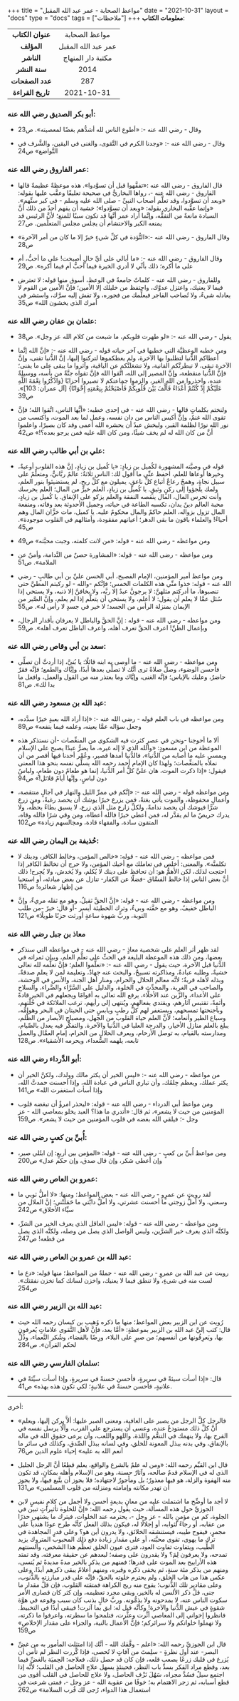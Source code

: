 +++
title = "مواعظ الصحابة - عمر عبد الله المقبل"
date = "2021-10-31"
layout = "docs"
type = "docs"
tags = ["ملاحظات"]
+++
**معلومات الكتاب**:

|               |                    |
| :------------: |   :-----------:   |
|  **عنوان الكتاب**  |    مواعظ الصحابة     |
|     **المؤلف**     |    عمر عبد الله المقبل    |
|     **الناشر**     |  مكتبة دار المنهاج   |
|   **سنة النشر**    | 2014 |
|  **عدد الصفحات**   |    287     |
| **تاريخ القراءة**  |  2021-10-31   |


### أبو بكر الصديق رضي الله عنه:

- وقال - رضي الله عنه -: «أطوع الناس لله أشدُّهم بغضًا لمعصيته». ص23

- وقال - رضي الله عنه -: «وجدنا الكرم في التَّقوى، والغنى في اليقين، والشَّرف في التَّواضع» ص24

### عمر الفاروق رضي الله عنه:

- قال الفاروق - رضي الله عنه  :«تفقَّهوا قبل أن تسوَّدوا».
هذه موعظةٌ عظيمةٌ قالها الفاروق - رضي الله عنه -، رواها البخاريُّ في صحيحة تعليقًا وعقَّب عليها بقوله:
«وبعد أن تسوَّدوا، وقد تعلَّم أصحاب النبيِّ - صلى الله عليه وسلم - في كبر سنِّهم».
«وإنما عقَّبه البخاري بقوله: «وبعد أن تسوَّدوا»؛ خشية أن يفهم أحدٌ من ذلك أنَّ السيادة مانعةٌ من التفقُّه، وإنَّما أراد عمر أنَّها قد تكون سببًا للمنع؛ لأنَّ الرئيس قد يمنعه الكبر والاحتشام أن يجلس مجلس المتعلِّمين. ص27

- وقال الفاروق - رضي الله عنه -:«التُّؤدة في كلِّ شيءٍ خيرٌ إلا ما كان من أمر الآخرة» ص28

- وقال الفاروق - رضي الله عنه -: «ما أبالي على أيِّ حالٍ أصبحت! على ما أحبُّ، أم على ما أكره؛ ذلك بأنِّي لا أدري الخيرة فيما أحبُّ أم فيما أكره». ص29

- وللفاروق - رضي الله عنه - كلماتٌ جامعةٌ في الوعظ، أسوق منها قوله: لا تعترض فيما لا يعنيك، واعتزل عدوَّك، واحتفظ من خليلك إلا الأمين؛ فإنَّ الأمين من القوم لا يعادله شيءٌ، ولا تُصاحب الفاجر فيعلِّمك من فجوره، ولا تفش إليه سرَّك، واستشر في أمرك الذي يخشون الله» ص35

### عثمان بن عفان رضي الله عنه:

- يقول - رضي الله عنه -: «لو طهرت قلوبكم، ما شبعت من كلام الله عز وجل». ص38

- ومن خطبه الوعظيَّة التي خطبها في آخر حياته قوله - رضي الله عنه -:
«إنَّ الله إنَّما أعطاكم الدُّنيا لتطلبوا بها الآخرة، ولم يعطكموها لتركنوا إليها، إنَّ الدُّنيا تفنى، وإنَّ الآخرة تبقى، لا تبطرنَّكم الفانية، ولا تشغلنَّكم عن الباقية، وآثروا ما يبقى على ما يفنى؛ فإنَّ الدُّنيا منقطعة، وإنَّ المصير إلى الله، اتَّقوا الله فإنَّ تقواه جنَّةٌ من بأسه، ووسيلةٌ عنده، واحذروا من الله الغير، والزموا جماعتكم لا تصيروا أحزابًا {وَاذْكُرُوا نِعْمَةَ اللَّهِ عَلَيْكُمْ إِذْ كُنْتُمْ أَعْدَاءً فَأَلَّفَ بَيْنَ قُلُوبِكُمْ فَأَصْبَحْتُمْ بِنِعْمَتِهِ إِخْوَانًا} [آل عمران: 103]». ص39

- ولنختم بكلماتٍ قالها - رضي الله عنه - في إحدى خطبه: «أيُّها الناس، اتَّقوا الله؛ فإنَّ تقوى الله غنمٌ، وإنَّ أكيس الناس من دان نفسه، وعمل لما بعد الموت، واكتسب من نور الله نورًا لظلمة القبر، وليخش عبدٌ أن يحشره الله أعمى وقد كان بصيرًا، واعلموا أنَّ من كان الله له لم يخف شيئًا، ومن كان الله عليه فمن يرجو بعده؟!» ص42

### علي بن أبي طالب رضي الله عنه:

- قوله في وصيَّته المشهورة لكُميل بن زيادٍ: «يا كُميل بن زيادٍ، إنَّ هذه القلوب أوعيةٌ، وخيرها أوعاها للعلم، احفظ عنِّي ما أقول لك: الناس ثلاثةٌ: عالمٌ ربَّانيٌّ، ومتعلِّمٌ على سبيل نجاةٍ، وهمجٌ رعاعٌ أتباع كلِّ ناعقٍ، يميلون مع كلِّ ريحٍ، لم يستضيئوا بنور العلم، ولمك يلجؤوا إلى ركنٍ وثيقٍ. يا كُميل بن زيادٍ، العلم خيرٌ من المال؛ العلم يحرسك وأنت تحرس المال، المال ينقصه النفقة والعلم يزكو على الإنفاق. يا كُميل بن زيادٍ، محبة العالم دينٌ يدان، تكسبه الطاعة في حياته، وجميل الأحدوثة بعد وفاته، ومنفعة المال تزول بزواله، العلم حاكمٌ والمال محكومٌ عليه. يا كميل، مات خزَّان المال وهم أحياءٌ! والعلماء باقون ما بقي الدهر؛ أعيانهم مفقودة، وأمثالهم في القلوب موجودة». ص45

- ومن مواعظه - رضي الله عنه - قوله: «من لانت كلمته، وجبت محبَّته» ص49

- ومن مواعظه - رضي الله عنه - قوله: «المشاورة حصنٌ من النَّدامة، وأمنٌ عن الملامة». ص51

- ومن مواعظ أمير المؤمنين، الإمام الفصيح، أبي الحسن عليِّ بن أبي طالبٍ - رضي الله عنه - قوله: خذوا منِّي هذه الكلمات الخمس؛ فإنَّكم -والله - لو ركبتم المطيَّ حتى تنصبوها، ما أدركتم مثلهنَّ: لا يرجونَّ عبدٌ إلا ربَّه، ولا يخافنَّ إلا ذنبه، ولا يستحي إذا سُئل عمَّا لا يعلم أن يقول: لا أعلم، ولا يستحي أن يتعلَّم إذا لم يعلم، وإنَّ الصَّبر من الإيمان بمنزلة الرأس من الجسد؛ لا خير في جسدٍ لا رأس له». ص55

- ومن مواعظه - رضي الله عنه - قوله : إنَّ الحقَّ والباطل لا يعرفان بأقدار الرجال، وبإعمال الظنِّ! اعرف الحقَّ تعرف أهله، واعرف الباطل تعرف أهله». ص59

### سعد بن أبي وقاص رضي الله عنه:

- ومن مواعظه - رضي الله عنه - ما أوصى به ابنه قائلًا: يا بُنيَّ، إذا أردتَّ أن تصلِّي فأحسن الوضوء، وصلِّ صلاةً ترى أنَّك لا تصلِّي بعدها أبدًا، وإيَّاك والطمع؛ فإنَّه فقرٌ حاضرٌ، وعليك بالإياس؛ فإنَّه الغنى، وإيَّاك وما يعتذر منه من القول والعمل، وافعل ما بدا لك». ص81

### عبد الله بن مسعود رضي الله عنه:

- ومن مواعظه في باب العلم قوله - رضي الله عنه -: «إذا أراد الله بعبدٍ خيرًا سدَّده، وجعل سؤاله عمَّا يعينه، وعلمه فيما ينفعه» ص89

- ألا ما أحوجنا -ونحن في عصرٍ كثرت فيه الشكوى من المنغِّصات -أن نستذكر هذه الموعظة من ابن مسعودٍ: «والله الذي لا إله غيره، ما يضرُّ عبدًا يصبح على الإسلام ويمسي عليه ما أصابه من الدُّنيا»، فالدُّنيا أمدها قصير، وعُمْر أحدنا فيها أقصر من أن نملأه بالمنغِّصات؛ ولهذا كان الإمام أحمد رحمه الله يسلِّي نفسه بنحو هذا المعنى فيقول: «إذا ذكرت الموت، هان عليَّ كلُّ أمر الدُّنيا، إنما هو طعامٌ دون طعامٍ، ولباسٌ دون لباسٍ، وإنَّها أيامٌ قلائل!» ص94

- ومن مواعظه قوله - رضي الله عنه -: «إنَّكم في ممرِّ الليل والنهار في آجالٍ منتقصة، وأعمالٍ محفوظة، والموت يأتي بغتةً، فمن يزرع خيرًا يوشك أن يحصد رغبةً، ومن زرع شرًّا فيوشك أن يحصد ندامةً، ولكلِّ زارع مثل الذي زرع، لا يسبق بطاءٌ بحظِّه، ولا يدرك حريصٌ ما لم يقدَّر له، فمن أعطي خيرًا فالله أعطاه، ومن وقي شرًا فالله وقاه، المتقون سادة، والفقهاء قادة، ومجالسهم زيادة» ص102

### حُذيفة بن اليمان رضي الله عنه: 

- فمن مواعظه - رضي الله عنه - قوله:
«خالص المؤمن، وخالط الكافر، ودينك لا تكلمنَّه».
والمعنى: أخلص في تعاملك مع أخيك المؤمن، ولا حرج أن تخالط الكافر إذا احتجت لذلك، لكن الأهمُّ هو: أن تحافظ على دينك لا يُكلم، ولا يُخدش، ولا يُجرح! ذلك أنَّ بعض الناس إذا خالط الفسَّاق -فضلًا عن الكفار- تنازل عن بعض مبادئه، أو استحيا من إظهار شعائره! ص116

- ومن مواعظه - رضي الله عنه - قوله: «إنَّ الحقَّ ثقيلٌ، وهو مع ثقله مريءٌ، وإنَّ الباطل خفيفٌ، وهو مع خفَّته وبيءٌ، وترك الخطيئة أيسر -أو قال: خيرٌ -من طلب التوبة، وربَّ شهوة ساعةٍ أورثت حزنًا طويلًا» ص121

### معاذ بن جبل رضي الله عنه

- لقد ظهر أثر العلم على شخصية معاذٍ - رضي الله عنه - في مواعظه التي سنذكر بعضها، ومن ذلك هذه الموعظة البليغة في الحثِّ على تعلُّم العلم، وبيان ثمراته في الدُّنيا قبل الآخرة، حيث يقول - رضي الله عنه -:
«تعلَّموا العلم؛ فإنَّ تعلُّمه لله تعالى خشيةٌ، وطلبه عبادةٌ، ومذاكرته تسبيحٌ، والبحث عنه جهادٌ، وتعليمة لمن لا يعلم صدقةٌ، وبذله لأهله قربةٌ؛ لأنَّه معالم الحلال والحرام، ومنار أهل الجنة، والأنس في الوحشة، والصاحب في الغربة، والمحدِّث في الخلوة، والدليل على السَّرَّاء والضَّراء، والسلاح على الأعداء، والزَّين عند الأخلَّاء، يرفع الله تعالى به أقوامًا ويجعلهم في الخير قادةً وأئمةً، تقتبس آثارهم، ويقتدي بفعالهم، ويُنتهى إلى رأيهم، ترغب الملائكة في خُلَّتهم، وبأجنحتها تمسحهم، ويستغفر لهم كلُّ رطبٍ ويابسٍ حتى الحيتان في البحر وهوامُّه، وسباع الطير وأنعامه؛ لأنَّ العلم حياة القلوب من الجهل، ومصباح الأبصار من الظُّلم، يبلغ بالعلم منازل الأخيار، والدرجة العليا في الدُّنيا والآخرة. والتفكُّر فيه يعدل بالصِّيام، ومدارسته بالقيام، به توصل الأرحام، ويعرف الحلال من الحرام، إمام العمَّال والعمل تابعه، يلهمه السُّعداء، ويحرمه الأشقياء». ص128

### أبو الدَّرداء رضي الله عنه:

- من مواعظه - رضي الله عنه -: «ليس الخير أن يكثر مالك وولدك، ولكنَّ الخير أن يكثر عملك، ويعظم حِلمُك، وأن تباري الناس في عبادة الله، وإذا أحسنت حمدتَّ الله، وإذا أسأت استغفرت الله» ص141

- ومن مواعظ أبي الدرداء - رضي الله عنه - قوله: «ليحذر امرؤٌ أن تبغضه قلوب المؤمنين من حيث لا يشعر»، ثم قال: «أتدري ما هذا؟ العبد يخلو بمعاصي الله - عز وجل -؛ فيلقي الله بغضه في قلوب المؤمنين من حيث لا يشعر». ص159

### أُبيِّ بن كعبٍ رضي الله عنه:

- ومن مواعظ أُبيِّ بن كعبٍ - رضي الله عنه - قوله: «المؤمن بين أربعٍ: إن ابتُلي صبر، وإن أعطي شكر، وإن قال صدق، وإن حكم عدل» ص200

### عمرو بن العاص رضي الله عنه:

- لقد رويت عن عمرٍو - رضي الله عنه - بعض المواعظ؛ ومنها: «لا أملُّ ثوبي ما وسعني، ولا أملُّ زوجتي ما أحسنت عشرتي، ولا أملُّ دابَّتي ما حَمَلَتْني؛ إنَّ الملال من سيِّاء الأخلاق» ص242

- ومن مواعظه - رضي الله عنه - قوله: «ليس العاقل الذي يعرف الخير من الشرِّ، ولكنَّه الذي يعرف خير الشرَّين، وليس الواصل الذي يصل من وصله، ولكنَّه الذي يصل من قطعه! ص247

### عبد الله بن عمرو بن العاص رضي الله عنه:

- رويت عن عبد الله بن عمروٍ - رضي الله عنه - جملةٌ من المواعظ؛ منها قوله: «دع ما لست منه في شيءٍ، ولا تنطق فيما لا يعنيك، واخزن لسانك كما تخزن نفقتك». ص254

### عبد الله بن الزبير رضي الله عنه:

- رُويت عن ابن الزبير بعض المواعظ؛ منها ما ذكره وُهيب بن كيسان رحمه الله حيث قال: كتب إليَّ عبد الله بن الزبير بموعظةٍ: «أمَّا بعد، فإنَّ لأهل التَّقوى علاماتٍ يُعرفون بها، ويَعرِفُونها من أنفسهم؛ من صبرٍ على البلاء، ورِضًا بالقضاء، وشُكر النَّعماء، وذُلٍّ لحكم القرآن». ص284

### سلمان الفارسي رضي الله عنه:

- قال: «إذا أسأت سيئةً في سريرةٍ، فأحسن حسنةً في سريرةٍ، وإذا أسأت سيِّئةً في علانيةٍ، فأحسن حسنةً في علانيةٍ؛ لكي تكون هذه بهذه» ص41.

------

أخرى:

- «فالرجل كلَّ الرجل من يصبر على العافية، ومعنى الصبر عليها: ألاَّ يركن إليها، ويعلم أنَّ كلَّ ذلك مستودعٌ عنده، وعسى أن يسترجع على القرب، وألَّا يرسل نفسه في الفرح بها، ولا ينهمك في التنعُّم واللذة، واللهو واللعب، وأن يرعى حقوق الله في ماله بالإنفاق، وفي بدنه ببذل المعونة للخلق، وفي لسانه ببذل الصِّدق، وكذلك في سائر ما أنعم الله به عليه» إحياء علوم الدين ص76

- قال ابن القيِّم رحمه الله: «ومن له علمٌ بالشرع والواقع، يعلم قطعًا أنَّ الرجل الجليل الذي له في الإسلام قدمٌ صالحه، وآثارٌ حسنة، وهو من الإسلام وأهله بمكانٍ، قد تكون منه الهفوة والزلة، هو فيها معذورٌ؛ بل ومأجورٌ لاجتهاده؛ فلا يجوز أن يتَّبع فيها، ولا يجوز أن تهدر مكانته وإمامته ومنزلته من قلوب المسلمين» ص131

- لا أجد ما أوضِّح ما اشتملت عليه من معانٍ بديعةٍ أحسن ولا أجمل من كلامٍ نفيسٍ لابن الجوزيِّ حول هذه المسألة، حيث يقول رحمه الله: «إنَّ للخلوة تأثيراتٍ تبين في الجلوة، كم من مؤمنٍ بالله - عز وجل -، يحترمه عند الخلوات، فيترك ما يشتهي حذرًا من عقابه، أو رجاءً لثوابه، أو إجلالًا له، فيكون بذلك الفعل كأنَّه طرح عودًا هندياً على مجمرٍ، فيفوح طيبه، فيستنشقه الخلائق، ولا يدرون أين هو؟ وعلى قدرٍ المجاهدة في ترك ما يهوى، تقوى محبَّته، أو على مقدار زيادة دفع ذلك المحبوب المتروك يزيد الطِّيب، ويتفاوت تفاوت العود، فترى عيون الخلق تعظِّم هذا الشخص، وألسنتهم تمدحه، ولا يعرفون لِمَ؟ ولا يقدرون على وصفه؛ لبعدهم عن حقيقة معرفته. وقد تمتد هذه الأراييح بعد الموت على قدرها؛ فمنهم من يذكر بالخير مدةً مديدةً ثم يُنسى، ومنهم من يذكر مئة سنةٍ، ثم يخفى ذكره وقبره، ومنهم أعلامٌ يبقى ذكرهم أبدًا. وعلى عكس هذا من هاب الخلق، ولم يحترم خلوته بالحقّ، فإنَّه على قدر مبارزته بالذُّنوب، وعلى مقادير تلك الذُّنوب؛ يفوح منه ريح الكراهة فمتقته القلوب، فإن قلَّ مقدار ما جنى، قلَّ ذكر الألسن له بالخير، وبقي مجرد تعظيمه، وإن كثر كان قصارى الأمر سكوت الناس عنه، لا يمدحونه ولا يذمُّونه. وربَّ خالٍ بذنب كان سبب وقوعه في هوَّة شقوةٍ في عيش الدُّنيا والآخرة! وكأنَّه قيل له: ابق بما آثرت! فيبقى أبدًا في التخبيط. فانظروا إخواني إلى المعاصي أثَّرت وعثَّرت، فتلمحوا ما سطرته، واعرفوا ما ذكرته، ولا تهملوا خلواتكم ولا سرائركم؛ فإنَّ الأعمال بالنية، والجزاء على مقدار الإخلاص» ص159

- قال ابن الجوزيِّ رحمه الله: «اعلم - وفَّقك الله - أنَّك إذا امتثلت المأمور به من غضِّ البصر- عند أول نظرةٍ - سلِمتَ من آفاتٍ لا تُحصى، فإذا كَّررت النظر لم تأمن أن يُزرع في قلبك زرعًا يصعب قلعه، فإن كان قد حصل ذلك، فعلاجه: الحِميَة بالغضِّ فيما بعد، وقطع مراد الفكر بسدِّ باب النظر، فحينئذٍ يسهل علاج الحاصل في القلب؛ لأنَّه إذا اجتمع سيلٌ فسُدَّ مجراه، سَهُلَ نَزْف الحاصل، ولا علاج للحاصل في القلب أقوى من قطع أسبابه، ثم زجر الاهتمام به؛ خوفًا من عقوبة الله - عز وجل -، فمتى شرعت في استعمال هذا الدواء، رُجي لك قُرب السلامة» ص262



